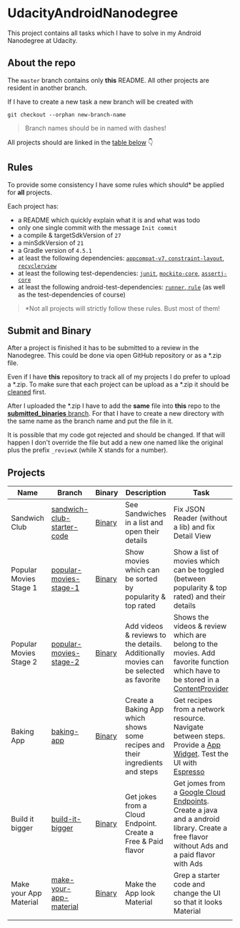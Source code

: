 # UdacityAndroidNanodegree
This project contains all tasks which I have to solve in my Android Nanodegree at Udacity.

## About the repo
The `master` branch contains only **this** README. 
All other projects are resident in another branch.

If I have to create a new task a new branch will be created with 
```
git checkout --orphan new-branch-name
```
> Branch names should be in named with dashes!

All projects should are linked in the [table below](#projects) 👇

## Rules
To provide some consistency I have some rules which should* be applied for **all** projects.

Each project has:
* a README which quickly explain what it is and what was todo
* only one single commit with the message `Init commit`
* a compile & targetSdkVersion of `27`
* a minSdkVersion of `21`
* a Gradle version of `4.5.1`
* at least the following dependencies: [`appcompat-v7`, `constraint-layout`](https://developer.android.com/topic/libraries/support-library/setup.html), [`recyclerview`](https://developer.android.com/guide/topics/ui/layout/recyclerview.html)
* at least the following test-dependencies: [`junit`](https://mvnrepository.com/artifact/junit/junit/), [`mockito-core`](https://mvnrepository.com/artifact/org.mockito/mockito-core), [`assertj-core`](https://mvnrepository.com/artifact/org.assertj/assertj-core)
* at least the following android-test-dependencies: [`runner`, `rule`](https://developer.android.com/training/testing/unit-testing/instrumented-unit-tests.html) (as well as the test-dependencies of course)

> *Not all projects will strictly follow these rules. Bust most of them!

## Submit and Binary
After a project is finished it has to be submitted to a review in the Nanodegree.
This could be done via open GitHub repository or as a *.zip file.

Even if I have **this** repository to track all of my projects I do prefer to upload a *.zip.
To make sure that each project can be upload as a *.zip it should be [cleaned](https://docs.google.com/document/d/1eYvuXY7GRE6VQpq4Rp-KotU1ti-JEySN1KdyKwjhzEQ/pub?embedded=true) first.

After I uploaded the *.zip I have to add the **same** file into **this** repo to the [**submitted_binaries** branch](https://github.com/StefMa/UdacityAndroidNanodegree/tree/submitted_binaries).
For that I have to create a new directory with the same name as the branch name and put the file in it.

It is possible that my code got rejected and should be changed.
If that will happen I don't override the file but add a new one named like the original plus the prefix `_reviewX` (while X stands for a number).

## Projects

| Name | Branch | Binary | Description | Task |
|-|-|-|-|-|
| Sandwich Club | [sandwich-club-starter-code](https://github.com/StefMa/UdacityAndroidNanodegree/tree/sandwich-club-starter-code) | [Binary](https://github.com/StefMa/UdacityAndroidNanodegree/tree/submitted_binaries/sandwich-club-starter-code) | See Sandwiches in a list and open their details | Fix JSON Reader (without a lib) and fix Detail View |
| Popular Movies Stage 1 | [popular-movies-stage-1](https://github.com/StefMa/UdacityAndroidNanodegree/tree/popular-movies-stage-1) | [Binary](https://github.com/StefMa/UdacityAndroidNanodegree/tree/submitted_binaries/popular-movies-stage-1) | Show movies which can be sorted by popularity & top rated | Show a list of movies which can be toggled (between popularity & top rated) and their details |
| Popular Movies Stage 2 | [popular-movies-stage-2](https://github.com/StefMa/UdacityAndroidNanodegree/tree/popular-movies-stage-2) | [Binary](https://github.com/StefMa/UdacityAndroidNanodegree/tree/submitted_binaries/popular-movies-stage-2) | Add videos & reviews to the details. Additionally movies can be selected as favorite | Shows the videos & review which are belong to the movies. Add favorite function which have to be stored in a [ContentProvider](https://developer.android.com/reference/android/content/ContentProvider.html) |
| Baking App | [baking-app](https://github.com/StefMa/UdacityAndroidNanodegree/tree/baking-app) | [Binary](https://github.com/StefMa/UdacityAndroidNanodegree/tree/submitted_binaries/baking-app) | Create a Baking App which shows some recipes and their ingredients and steps | Get recipes from a network resource. Navigate between steps. Provide a [App Widget](https://developer.android.com/guide/topics/appwidgets/). Test the UI with [Espresso](https://developer.android.com/training/testing/ui-testing/espresso-testing) |
| Build it bigger | [build-it-bigger](https://github.com/StefMa/UdacityAndroidNanodegree/tree/build-it-bigger) | [Binary](https://github.com/StefMa/UdacityAndroidNanodegree/tree/submitted_binaries/build-it-bigger) | Get jokes from a Cloud Endpoint. Create a Free & Paid flavor | Get jomes from a [Google Cloud Endpoints](https://cloud.google.com/endpoints/). Create a java and a android library. Create a free flavor without Ads and a paid flavor with Ads |
| Make your App Material | [make-your-app-material](https://github.com/StefMa/UdacityAndroidNanodegree/tree/make-your-app-material) | [Binary](https://github.com/StefMa/UdacityAndroidNanodegree/tree/submitted_binaries/make-your-app-material) | Make the App look Material | Grep a starter code and change the UI so that it looks Material|
| | | | | |
